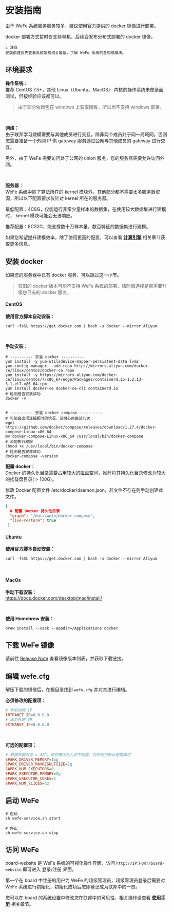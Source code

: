 # 安装指南

由于 WeFe 系统服务服务较多，建议使用官方提供的 docker 镜像进行部署。

docker 部署方式暂时仅支持单机，后续会发布分布式部署的 docker 镜像。

    ⚠️ 注意
    安装前建议先查看系统架构相关篇章，了解 WeFe 系统的各构成模块。

## 环境要求

**操作系统：**<br>
推荐 CentOS 7.5+，其他 Linux（Ubuntu、MacOS） 内核的操作系统未做全面测试，但按经验应该都可以。

> 由于部分依赖包在 windows 上获取困难，所以尚不支持 windows 部署。 

<br>

**网络：**<br>
由于联邦学习建模需要与其他成员进行交互，除非两个成员处于同一局域网，否则您需要准备一个外网 IP 供 gateway 服务通过公网与其他成员的 gateway 进行交互。

另外，由于 WeFe 需要访问处于公网的 union 服务，您的服务器需要允许访问外网。

<br>

**服务器：**<br>
WeFe 系统中除了算法所在的 kernel 模块外，其他部分都不需要太多服务器资源，所以以下配置要求仅针对 kernel 所在的服务器。

最低配置：4C8G，仅能运行非常少量样本的数据集，在使用较大数据集进行建模时， kernel 模块可能会无法响应。

推荐配置：8C32G，能支撑数十万样本量，数百特征的数据集进行建模。

如果您希望提升建模效率，除了使用更高的配置，可以查看 [**计算引擎**](/calculation_engine/calculation_engine) 相关章节获取更多信息。


## 安装 docker

如果您的服务器中已有 docker 服务，可以跳过这一小节。

> 较旧的 docker 版本可能不支持 WeFe 系统的部署，请酌情选择是否需要升级您已有的 docker 服务。


<!-- tabs:start -->

#### **CentOS**

**使用官方脚本自动安装：**
```shell
curl -fsSL https://get.docker.com | bash -s docker --mirror Aliyun
```

<br>

**手动安装：**
```shell
# ---------- 安装 docker ----------
yum install -y yum-utilsdevice-mapper-persistent-data lvm2
yum-config-manager --add-repo http://mirrors.aliyun.com/docker-ce/linux/centos/docker-ce.repo
yum install -y https://mirrors.aliyun.com/docker-ce/linux/centos/7/x86_64/edge/Packages/containerd.io-1.2.13-3.1.el7.x86_64.rpm
yum install docker-ce docker-ce-cli containerd.io
# 检测是否安装成功
docker -v


# ---------- 安装 docker compose ----------
# 可能会出现连接超时的情况，请耐心的尝试几次
wget https://github.com/docker/compose/releases/download/1.27.4/docker-compose-Linux-x86_64
mv docker-compose-Linux-x86_64 /usr/local/bin/docker-compose
# 添加执行权限
chmod +x /usr/local/bin/docker-compose
# 检测是否安装成功
docker-compose -version
```

**配置 docker：**<br>
Docker 的持久化目录需要占用较大的磁盘空间，推荐将其持久化目录修改为较大的挂载盘目录( > 100G)。

修改 Docker 配置文件 /etc/docker/daemon.json，若文件不存在则手动创建此文件。
```json
{
  # 配置 Docker 持久化目录
  "graph": "/data/wefe/docker-compose",
  "live-restore": true
 }

```

#### **Ubuntu**

**使用官方脚本自动安装：**
```shell
curl -fsSL https://get.docker.com | bash -s docker --mirror Aliyun
```

<br>

#### **MacOs**

**手动下载安装：**<br>
https://docs.docker.com/desktop/mac/install/

<br>

**使用 Homebrew 安装：**
```shell
brew install --cask --appdir=/Applications docker
```

<!-- tabs:end -->


## 下载 WeFe 镜像

请前往 [Release Note](release/release) 查看镜像版本列表，并获取下载链接。

## 编辑 wefe.cfg

解压下载的镜像后，在根目录找到 `wefe.cfg` 并对其进行编辑。

**必须修改的配置项：**
```ini
# 本机内网 IP
INTRANET_IP=0.0.0.0
# 本机外网 IP
EXTRANET_IP=0.0.0.0
```

<br>

**可选的配置项：**
```ini
# 若服务器内存 ≥ 32G，可酌情优化为如下配置，否则保持默认配置即可
SPARK_DRIVER_MEMORY=15g
SPARK_DRIVER_MAXRESULTSIZE=2g
SAPRK_NUM_EXECUTORS=6
SPARK_EXECUTOR_MEMORY=2g
SPARK_EXECUTOR_CORES=1
SPARK_NUM_SLICES=32
```

## 启动 WeFe
```shell
# 启动
sh wefe-service.sh start

# 停止
sh wefe-service.sh stop
```

## 访问 WeFe

board-website 是 WeFe 系统的可视化操作界面，访问 `http://IP:PORT/board-website` 即可进入 登录/注册 界面。

第一个在 board 中注册的用户为 WeFe 的超级管理员，超级管理员登录后需要对 WeFe 系统进行初始化，初始化成功后您即登记成为联邦中的一员。

您可以在 board 的系统设置中修改您在联邦中的可见性，相关操作请查看 [**使用手册**](/operation_guide/operation_guide) 相关章节。